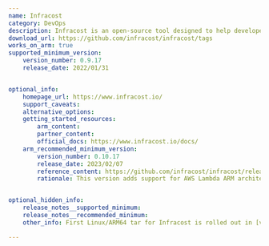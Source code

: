 ```yaml
---
name: Infracost
category: DevOps
description: Infracost is an open-source tool designed to help developers and DevOps teams understand and manage the costs of cloud infrastructure resources. 
download_url: https://github.com/infracost/infracost/tags
works_on_arm: true
supported_minimum_version:
    version_number: 0.9.17
    release_date: 2022/01/31


optional_info:
    homepage_url: https://www.infracost.io/
    support_caveats:
    alternative_options: 
    getting_started_resources:
        arm_content: 
        partner_content: 
        official_docs: https://www.infracost.io/docs/
    arm_recommended_minimum_version:
        version_number: 0.10.17
        release_date: 2023/02/07
        reference_content: https://github.com/infracost/infracost/releases/tag/v0.10.17
        rationale: This version adds support for AWS Lambda ARM architectures for estimating the infrastructure cost.


optional_hidden_info:
    release_notes__supported_minimum: 
    release_notes__recommended_minimum:
    other_info: First Linux/ARM64 tar for Infracost is rolled out in [v0.9.17](https://github.com/infracost/infracost/releases/tag/v0.9.17). But there are no corresponding release notes.

---
```

